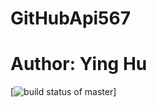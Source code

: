 # GitHubApi567
# Author: Ying Hu
[![build status of master](https://travis-ci.org/yhu71/GitHubApi567.svg?branch=master)]
